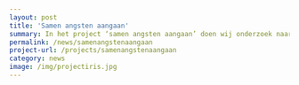 ```yaml
---
layout: post
title: 'Samen angsten aangaan'
summary: In het project ‘samen angsten aangaan’ doen wij onderzoek naar de verbetering van angstbehandeling voor jongeren met en zonder een licht verstandelijke beperking (LVB). Door een leeftijdsgenoot als buddy deel te laten nemen aan de behandeling hopen wij de effectiviteit van angstbehandeling te vergroten. 
permalink: /news/samenangstenaangaan
project-url: /projects/samenangstenaangaan
category: news
image: /img/projectiris.jpg
---
```




